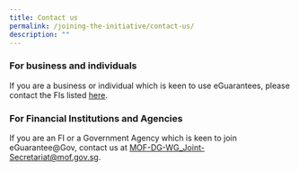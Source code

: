 ```yaml
---
title: Contact us
permalink: /joining-the-initiative/contact-us/
description: ""
---
```

### For business and individuals
If you are a business or individual which is keen to use eGuarantees, please contact the FIs listed [here](/financial-institutions/).

### For Financial Institutions and Agencies
If you are an FI or a Government Agency which is keen to join eGuarantee@Gov, contact us at MOF-DG-WG_Joint-Secretariat@mof.gov.sg.